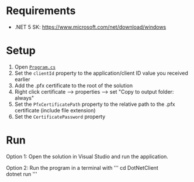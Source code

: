 # Requirements
* .NET 5 SK: https://www.microsoft.com/net/download/windows

# Setup
1. Open [`Program.cs`](DotNetClient/Program.cs)
2. Set the `clientId` property to the application/client ID value you received earlier
3. Add the .pfx certificate to the root of the solution
4. Right click certificate --> properties --> set "Copy to output folder: always"
5. Set the `PfxCertificatePath` property to the relative path to the .pfx certificate (include file extension)
6. Set the `CertificatePassword` property

# Run
Option 1: Open the solution in Visual Studio and run the application.

Option 2: Run the program in a terminal with 
'''
cd DotNetClient\
dotnet run
'''

